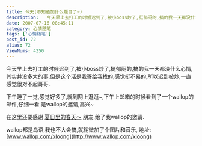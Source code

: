 ```yaml
---
title: 今天(不知道加什么题目了~)
description:   今天早上去打工的时候迟到了,被小boss炒了,挺郁闷的,搞的我一天都没什么心情,其实并没多大的事,但是这个活是我哥给我找的,感觉挺不易的,所以迟到被炒,一直感觉很对不起哥哥.下午睡了一觉,感觉好多了,就到网上逛逛~,下午上邮箱的时候看到了一个wallop的邮件,仔细一看,是wallop的邀请,高兴~
date: 2007-07-16 08:45:11
category: 心情随笔
tags: ['心情随笔']
post_id: 72
alias: 72
ViewNums: 4250
---
```


今天早上去打工的时候迟到了,被小boss炒了,挺郁闷的,搞的我一天都没什么心情,其实并没多大的事,但是这个活是我哥给我找的,感觉挺不易的,所以迟到被炒,一直感觉很对不起哥哥.

下午睡了一觉,感觉好多了,就到网上逛逛~,下午上邮箱的时候看到了一个wallop的邮件,仔细一看,是wallop的邀请,高兴~

在这里还要感谢 [夏日里的春天～](http://blog.52ning.cn/) 朋友,给了我wallop的邀请.

wallop都是鸟语,我也不大会搞,就稍微加了个图片和音乐, 地址:[www.wallop.com/xloong](http://www.wallop.com/xloong)

